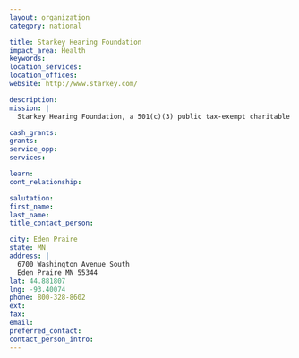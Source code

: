 ```yaml
---
layout: organization
category: national

title: Starkey Hearing Foundation
impact_area: Health
keywords: 
location_services: 
location_offices: 
website: http://www.starkey.com/

description: 
mission: |
  Starkey Hearing Foundation, a 501(c)(3) public tax-exempt charitable organization, is the global leader in delivering the Gift of Hearing to those in need. Over the past 25 years, the Foundation has improved the lives of hundreds of thousands by providing them with the opportunity to hear what so many of us take for granted. Since 2000, the Foundation has completed hearing missions in 86 countries and distributed more than 340,000 hearing instruments to those in need.

cash_grants: 
grants: 
service_opp: 
services: 

learn: 
cont_relationship: 

salutation: 
first_name: 
last_name: 
title_contact_person: 

city: Eden Praire
state: MN
address: |
  6700 Washington Avenue South  
  Eden Praire MN 55344
lat: 44.881807
lng: -93.40074
phone: 800-328-8602
ext: 
fax: 
email: 
preferred_contact: 
contact_person_intro: 
---
```


